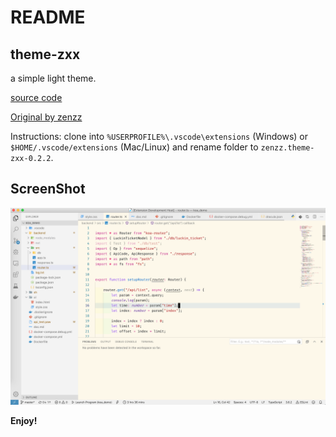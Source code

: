 # README
## theme-zxx

a simple light theme.

[source code](https://github.com/RodrigoBecerrilFerreyra/vscode-theme-zxx)

[Original by zenzz](https://github.com/zenzz/vscode-theme-zxx)

Instructions: clone into `%USERPROFILE%\.vscode\extensions` (Windows) or `$HOME/.vscode/extensions` (Mac/Linux) and rename folder to `zenzz.theme-zxx-0.2.2`.

## ScreenShot

![preview_cpp](ScreenShot.png)



**Enjoy!**